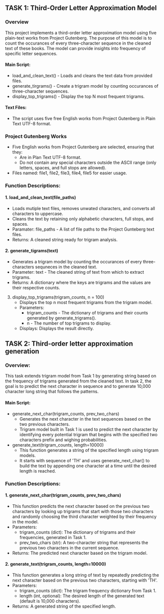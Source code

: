 ## TASK 1: Third-Order Letter Approximation Model

### Overview
This project implements a third-order letter approximation model using five plain-text works from Project Gutenberg. 
The purpose of this model is to count the occurances of every three-character sequence in the cleaned text of these books.
The model can provide insights into frequency of specific letter sequences. 

#### Main Script:
   - load_and_clean_text() - Loads and cleans the text data from provided files.
   - generate_tirgrams() - Create a trigram model by counting occurances of three-character sequences.
   - display_top_trigrams() - Display the top N most frequent trigrams.
#### Text Files:
   - The script uses five free English works from Project Gutenberg in Plain Text UTF-8 format.

### Project Gutenberg Works
- Five English works from Project Gutenberg are selected, ensuring that they:
  - Are in Plan Text UTF-8 format.
  - Do not contain any special characters outside the ASCII range (only letters, spaces, and full stops are allowed).
- Files named: file1, file2, file3, file4, file5 for easier usage.

### Function Descriptions:
#### 1. load_and_clean_text(file_paths)
   - Loads mutiple text files, removes unwated characters, and converts all characters to uppercase.
   - Cleans the text by retaining only alphabetic characters, full stops, and spaces.
   - Paramater: file_paths - A list of file paths to the Project Gunteberg text files.
   - Returns: A cleaned string ready for trigram analysis.
  
#### 2. generate_tigrams(text)
   - Generates a trigram model by counting the occurances of every three-characters sequneces in the cleaned text.
   - Parameter: text - The cleaned string of text from which to extract trigrams.
   - Returns: A dictionary where the keys are trigrams and the values are their respective counts.
  
3. display_top_trigrams(trigram_counts, n = 100)
   - Displays the top n most frequent trigrams from the trigram model.
   - Parameters:
     - trigram_counts - The dictionary of trigrams and their counts generated by generate_trigrams().
     - n - The number of top trigrams to display.
   - Displays: Displays the result directly.

## TASK 2: Third-order letter approximation generation

### Overview:
This task extends trigram model from Task 1 by generating string based on the frequency of trigrams generated from the cleaned text. In task 2, the goal is to predict the next character in sequence and to generate 10,000 character long string that follows the patterns. 

#### Main Script:
  - generate_next_char(trigram_counts, prev_two_chars)
    - Generates the next character in the text sequences based on the two previous characters.
    - Trigram model built in Task 1 is used to predict the next character by identifying every potential trigram that begins       with the specified two characters prefix and wighing probabilities.
  - generate_text(trigram_counts, length=10000)
    - This function generates a string of the specified length using trigram models.
    - It starts with sequence of 'TH' and uses generate_next_char() to build the text by appending one character at a time until the desired length is reached.

### Function Descriptions:
#### 1. generate_next_char(trigram_counts, prev_two_chars)
   - This function predicts the next character based on the previous two characters by looking up trigrams that start with those two characters and randomly choosing the third character weighted by their frequency in the model.
   - Parameters:
     - trigram_counts (dict): The dictionary of trigrams and their frequencies, generated in Task 1.
     - prev_two_chars (str): A two-character string that represents the previous two characters in the current sequence.
   - Returns: The predicted next character based on the trigram model.
#### 2. generate_text(trigram_counts, length=10000)
   - This function generates a long string of text by repeatedly predicting the next character based on the previous two characters, starting with 'TH'.
   - Parameters:
     - trigram_counts (dict): The trigram frequency dictionary from Task 1.
     - length (int, optional): The desired length of the generated text (default is 10,000 characters).
   - Returns: A generated string of the specified length.
